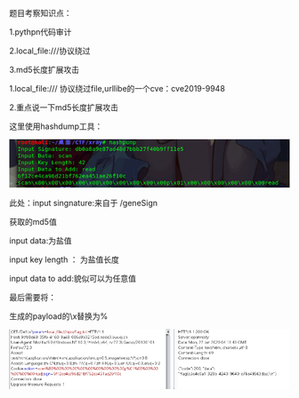题目考察知识点：

1.pythpn代码审计

2.local_file:///协议绕过

3.md5长度扩展攻击



1.local_file:/// 协议绕过file,urllibe的一个cve：cve2019-9948



2.重点说一下md5长度扩展攻击



这里使用hashdump工具：

![](images/FB069850B7514EB7B746A119C4DAE4B6clipboard.png)



此处：input singnature:来自于 /geneSign

获取的md5值



input data:为盐值



input key length ： 为盐值长度



input data to add:貌似可以为任意值



最后需要将：

生成的payload的\x替换为%

![](images/C7DDB6B2A4FC49548CD73ADD2492DA99clipboard.png)



